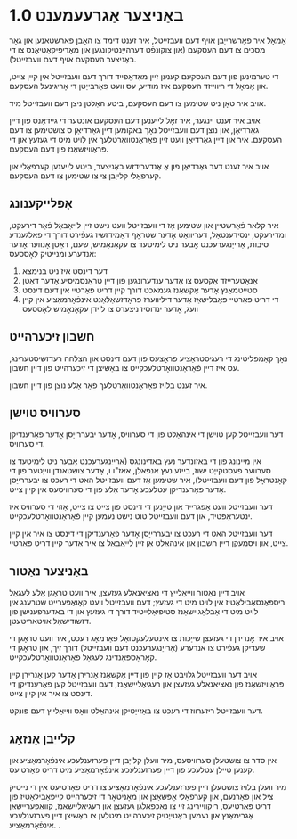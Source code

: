 # באַניצער אַגרעעמענט 1.0

אַמאָל איר פאַרשרייַבן אויף דעם וועבזייטל, איר זענט דימד צו האָבן פארשטאנען און גאָר מסכים צו דעם העסקעם (און צוקונפֿט דערהייַנטיקונגען און מאָדיפיקאַטיאָנס צו די באַניצער העסקעם אויף דעם וועבזייטל).

די טערמינען פון דעם העסקעם קענען זיין מאַדאַפייד דורך דעם וועבזייטל אין קיין צייט, און אַמאָל די ריווייזד העסקעם איז מודיע, עס וועט פאַרבייַטן די אָריגינעל העסקעם.

אויב איר טאָן ניט שטימען צו דעם העסקעם, ביטע האַלטן ניצן דעם וועבזייטל מיד.

אויב איר זענט יינגער, איר זאָל לייענען דעם העסקעם אונטער די גיידאַנס פון דיין גאַרדיאַן, און נוצן דעם וועבזייטל נאָך באקומען דיין גאַרדיאַן ס צושטימען צו דעם העסקעם. איר און דיין גאַרדיאַן וועט זיין פאַראַנטוואָרטלעך אין לויט מיט די געזעץ און די פּראַוויזשאַנז פון דעם העסקעם.

אויב איר זענט דער גאַרדיאַן פון אַ אַנדערידזש באַניצער, ביטע לייענען קערפאַלי און קערפאַלי קלייַבן צי צו שטימען צו דעם העסקעם.

## אָפּלייקענונג

איר קלאר פֿאַרשטיין און שטימען אַז די וועבזייטל וועט נישט זיין לייאַבאַל פֿאַר דירעקט, ומדירעקט, ינסידענטאַל, דעריוואַט אָדער שטראָף דאַמידזשיז געפֿירט דורך די פאלגענדע סיבות, אַרייַנגערעכנט אָבער ניט לימיטעד צו עקאָנאָמיש, שעם, דאַטן אָנווער אָדער אנדערע ומנייטיק לאָססעס:

1. דער דינסט איז ניט בנימצא
1. אַנאָטערייזד אַקסעס צו אָדער ענדערונגען פון דיין טראַנסמיסיע אָדער דאַטן
1. סטייטמאַנץ אָדער אַקשאַנז געמאכט דורך קיין דריט פּאַרטיי אין דעם דינסט
1. די דריט פּאַרטיי פּאַבלישאַז אָדער דיליווערז פראָדזשאַלאַנט אינפֿאָרמאַציע אין קיין וועג, אָדער ינדוסיז ניצערס צו ליידן עקאָנאָמיש לאָססעס

## חשבון זיכערהייט

נאָך קאַמפּליטינג די רעגיסטראַציע פּראָצעס פון דעם דינסט און הצלחה רעדזשיסטערינג, עס איז דיין פֿאַראַנטוואָרטלעכקייט צו באַשיצן די זיכערהייט פון דיין חשבון.

איר זענט בלויז פאַראַנטוואָרטלעך פֿאַר אַלע נוצן פון דיין חשבון.

## סערוויס טוישן

דער וועבזייטל קען טוישן די אינהאַלט פון די סערוויס, אָדער יבעררייַסן אָדער פאַרענדיקן די סערוויס.

אין מיינונג פון די באַזונדער נעץ באַדינונגס (אַרייַנגערעכנט אָבער ניט לימיטעד צו סערווער פעסטקייַט ישוז, בייזע נעץ אנפאלן, אאז"ו ו, אָדער צושטאנדן ווייַטער פון די קאָנטראָל פון דעם וועבזייטל), איר שטימען אַז דעם וועבזייטל האט די רעכט צו יבעררייַסן אָדער פאַרענדיקן עטלעכע אָדער אַלע פון די סערוויסעס אין קיין צייט.

דער וועבזייטל וועט אַפּגרייד און טייַנען די דינסט פון צייט צו צייט, אַזוי די סערוויס איז ינטעראַפּטיד, און דעם וועבזייטל טוט נישט נעמען קיין פֿאַראַנטוואָרטלעכקייט.

דער וועבזייטל האט די רעכט צו יבעררייַסן אָדער פאַרענדיקן די דינסט צו איר אין קיין צייט, און ויסמעקן דיין חשבון און אינהאַלט אָן זיין לייאַבאַל צו איר אָדער קיין דריט פּאַרטיי.

## באַניצער נאַטור

אויב דיין נאַטור ווייאַלייץ די נאציאנאלע געזעצן, איר וועט טראָגן אַלע לעגאַל ריספּאַנסאַבילאַטיז אין לויט מיט די געזעץ; דעם וועבזייטל וועט קאָואַפּערייט שטרענג אין לויט מיט די אַבלאַגיישאַנז סטיפּיאַלייטיד דורך די געזעץ און די באדערפענישן פון דזשודישאַל אויטאריטעטן.

אויב איר אָנרירן די געזעצן שייַכות צו אינטעלעקטואַל פאַרמאָג רעכט, איר וועט טראָגן די שעדיקן געפֿירט צו אנדערע (אַרייַנגערעכנט דעם וועבזייטל) דורך זיך, און טראָגן די קאָראַספּאַנדינג לעגאַל פֿאַראַנטוואָרטלעכקייט.

אויב דער וועבזייטל גלויבט אַז קיין פון דיין אַקשאַנז אָנרירן אָדער קען אָנרירן קיין פּראַוויזשאַנז פון נאציאנאלע געזעצן און רעגיאַליישאַנז, דעם וועבזייטל קען פאַרענדיקן די דינסט צו איר אין קיין צייט.

דער וועבזייטל ריזערווז די רעכט צו באַזייַטיקן אינהאַלט וואָס ווייאַלייץ דעם פּונקט.

## קלייַבן אָנזאָג

אין סדר צו צושטעלן סערוויסעס, מיר וועלן קלייַבן דיין פערזענלעכע אינפֿאָרמאַציע און קענען טיילן עטלעכע פון ​​​​דיין פערזענלעכע אינפֿאָרמאַציע מיט דריט פּאַרטיעס.

מיר וועלן בלויז צושטעלן דיין פערזענלעכע אינפֿאָרמאַציע צו דריט פּאַרטיעס אין די נייטיק ציל און פאַרנעם, און קערפאַלי אָפּשאַצן און מאָניטאָר די זיכערהייט קייפּאַבילאַטיז פון דריט פּאַרטיעס, ריקוויירינג זיי צו נאָכפאָלגן געזעצן און רעגיאַליישאַנז, קוואַפּעריישאַן אַגרימאַנץ און נעמען באַטייַטיק זיכערהייט מיטלען צו באַשיצן דיין פערזענלעכע אינפֿאָרמאַציע. .
